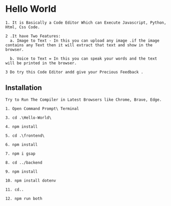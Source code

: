 # Hello World


    1. It is Basically a Code Editor Which can Execute Javascript, Python, Html, Css Code. 

    2 .It have Two Features:
      a. Image to Text - In this you can upload any image .if the image contains any Text then it will extract that text and show in the browser.

      b. Voice to Text = In this you can speak your words and the text will be printed in the browser.
    
    3 Do try this Code Editor andd give your Precious Feedback .

  ## Installation 

    Try to Run The Compiler in Latest Browsers like Chrome, Brave, Edge.

    1. Open Command Prompt\ Terminal

    3. cd .\Hello-World\

    4. npm install

    5. cd .\frontend\

    6. npm install

    7. npm i gsap

    8. cd ../backend

    9. npm install

    10. npm install dotenv

    11. cd..

    12. npm run both
